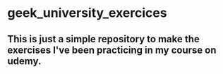 # geek_university_exercices

## This is just a simple repository to make the exercises I've been practicing in my course on udemy. 
